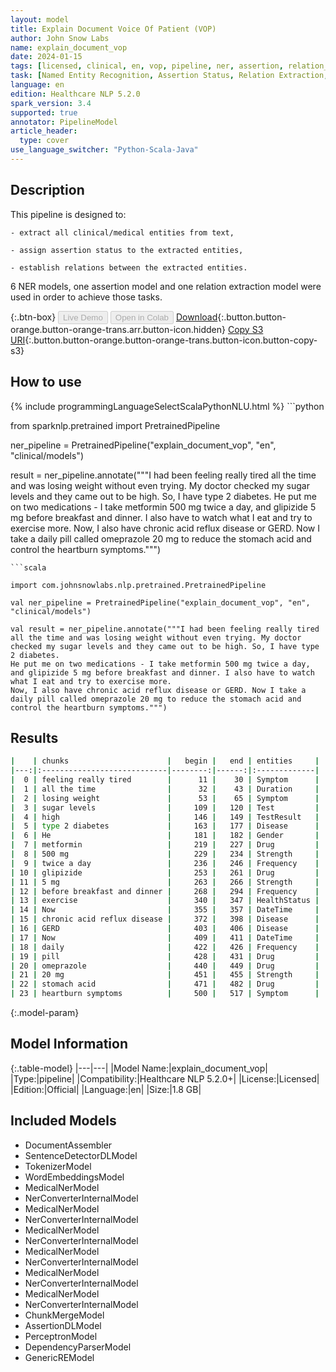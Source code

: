 ```yaml
---
layout: model
title: Explain Document Voice Of Patient (VOP)
author: John Snow Labs
name: explain_document_vop
date: 2024-01-15
tags: [licensed, clinical, en, vop, pipeline, ner, assertion, relation_extraction]
task: [Named Entity Recognition, Assertion Status, Relation Extraction, Pipeline Healthcare]
language: en
edition: Healthcare NLP 5.2.0
spark_version: 3.4
supported: true
annotator: PipelineModel
article_header:
  type: cover
use_language_switcher: "Python-Scala-Java"
---
```


## Description

This pipeline is designed to:

    - extract all clinical/medical entities from text,

    - assign assertion status to the extracted entities,

    - establish relations between the extracted entities.

6 NER models, one assertion model and one relation extraction model were used in order to achieve those tasks.

{:.btn-box}
<button class="button button-orange" disabled>Live Demo</button>
<button class="button button-orange" disabled>Open in Colab</button>
[Download](https://s3.amazonaws.com/auxdata.johnsnowlabs.com/clinical/models/explain_document_vop_en_5.2.0_3.4_1705353856443.zip){:.button.button-orange.button-orange-trans.arr.button-icon.hidden}
[Copy S3 URI](s3://auxdata.johnsnowlabs.com/clinical/models/explain_document_vop_en_5.2.0_3.4_1705353856443.zip){:.button.button-orange.button-orange-trans.button-icon.button-copy-s3}

## How to use



<div class="tabs-box" markdown="1">
{% include programmingLanguageSelectScalaPythonNLU.html %}
```python

from sparknlp.pretrained import PretrainedPipeline

ner_pipeline = PretrainedPipeline("explain_document_vop", "en", "clinical/models")

result = ner_pipeline.annotate("""I had been feeling really tired all the time and was losing weight without even trying. My doctor checked my sugar levels and they came out to be high. So, I have type 2 diabetes. 
He put me on two medications - I take metformin 500 mg twice a day, and glipizide 5 mg before breakfast and dinner. I also have to watch what I eat and try to exercise more.
Now, I also have chronic acid reflux disease or GERD. Now I take a daily pill called omeprazole 20 mg to reduce the stomach acid and control the heartburn symptoms.""")

```
```scala

import com.johnsnowlabs.nlp.pretrained.PretrainedPipeline

val ner_pipeline = PretrainedPipeline("explain_document_vop", "en", "clinical/models")

val result = ner_pipeline.annotate("""I had been feeling really tired all the time and was losing weight without even trying. My doctor checked my sugar levels and they came out to be high. So, I have type 2 diabetes. 
He put me on two medications - I take metformin 500 mg twice a day, and glipizide 5 mg before breakfast and dinner. I also have to watch what I eat and try to exercise more.
Now, I also have chronic acid reflux disease or GERD. Now I take a daily pill called omeprazole 20 mg to reduce the stomach acid and control the heartburn symptoms.""")

```
</div>

## Results

```bash
|    | chunks                      |   begin |   end | entities     |
|---:|:----------------------------|--------:|------:|:-------------|
|  0 | feeling really tired        |      11 |    30 | Symptom      |
|  1 | all the time                |      32 |    43 | Duration     |
|  2 | losing weight               |      53 |    65 | Symptom      |
|  3 | sugar levels                |     109 |   120 | Test         |
|  4 | high                        |     146 |   149 | TestResult   |
|  5 | type 2 diabetes             |     163 |   177 | Disease      |
|  6 | He                          |     181 |   182 | Gender       |
|  7 | metformin                   |     219 |   227 | Drug         |
|  8 | 500 mg                      |     229 |   234 | Strength     |
|  9 | twice a day                 |     236 |   246 | Frequency    |
| 10 | glipizide                   |     253 |   261 | Drug         |
| 11 | 5 mg                        |     263 |   266 | Strength     |
| 12 | before breakfast and dinner |     268 |   294 | Frequency    |
| 13 | exercise                    |     340 |   347 | HealthStatus |
| 14 | Now                         |     355 |   357 | DateTime     |
| 15 | chronic acid reflux disease |     372 |   398 | Disease      |
| 16 | GERD                        |     403 |   406 | Disease      |
| 17 | Now                         |     409 |   411 | DateTime     |
| 18 | daily                       |     422 |   426 | Frequency    |
| 19 | pill                        |     428 |   431 | Drug         |
| 20 | omeprazole                  |     440 |   449 | Drug         |
| 21 | 20 mg                       |     451 |   455 | Strength     |
| 22 | stomach acid                |     471 |   482 | Drug         |
| 23 | heartburn symptoms          |     500 |   517 | Symptom      |
```

{:.model-param}
## Model Information

{:.table-model}
|---|---|
|Model Name:|explain_document_vop|
|Type:|pipeline|
|Compatibility:|Healthcare NLP 5.2.0+|
|License:|Licensed|
|Edition:|Official|
|Language:|en|
|Size:|1.8 GB|

## Included Models

- DocumentAssembler
- SentenceDetectorDLModel
- TokenizerModel
- WordEmbeddingsModel
- MedicalNerModel
- NerConverterInternalModel
- MedicalNerModel
- NerConverterInternalModel
- MedicalNerModel
- NerConverterInternalModel
- MedicalNerModel
- NerConverterInternalModel
- MedicalNerModel
- NerConverterInternalModel
- MedicalNerModel
- NerConverterInternalModel
- ChunkMergeModel
- AssertionDLModel
- PerceptronModel
- DependencyParserModel
- GenericREModel
